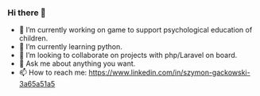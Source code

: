 ### Hi there 👋

- 🔭 I’m currently working on game to support psychological education of children.
- 🌱 I’m currently learning python.
- 👯 I’m looking to collaborate on projects with php/Laravel on board.
- 💬 Ask me about anything you want.
- 📫 How to reach me: https://www.linkedin.com/in/szymon-gackowski-3a65a51a5

